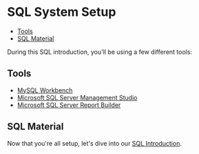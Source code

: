 # SQL System Setup

* [Tools](#tools)
* [SQL Material](#sql-material)

During this SQL introduction, you'll be using a few different tools:

## Tools

* [MySQL Workbench](https://dev.mysql.com/downloads/workbench/)
* [Microsoft SQL Server Management Studio](https://docs.microsoft.com/en-us/sql/ssms/download-sql-server-management-studio-ssms)
* [Microsoft SQL Server Report Builder](https://www.microsoft.com/en-us/download/details.aspx?id=53613)

## SQL Material

Now that you're all setup, let's dive into our [SQL Introduction](introduction.markdown).
